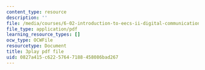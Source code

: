 ```yaml
---
content_type: resource
description: ''
file: /media/courses/6-02-introduction-to-eecs-ii-digital-communication-systems-fall-2012/0827a415c62257647188458086bad267_EG6PPYma050.pdf
file_type: application/pdf
learning_resource_types: []
ocw_type: OCWFile
resourcetype: Document
title: 3play pdf file
uid: 0827a415-c622-5764-7188-458086bad267
---
```

